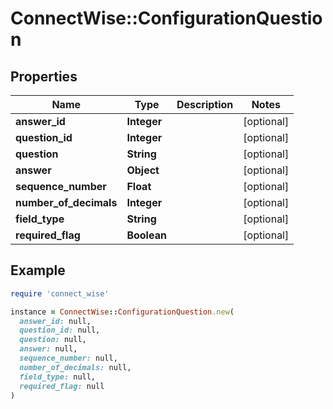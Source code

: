 # ConnectWise::ConfigurationQuestion

## Properties

| Name | Type | Description | Notes |
| ---- | ---- | ----------- | ----- |
| **answer_id** | **Integer** |  | [optional] |
| **question_id** | **Integer** |  | [optional] |
| **question** | **String** |  | [optional] |
| **answer** | **Object** |  | [optional] |
| **sequence_number** | **Float** |  | [optional] |
| **number_of_decimals** | **Integer** |  | [optional] |
| **field_type** | **String** |  | [optional] |
| **required_flag** | **Boolean** |  | [optional] |

## Example

```ruby
require 'connect_wise'

instance = ConnectWise::ConfigurationQuestion.new(
  answer_id: null,
  question_id: null,
  question: null,
  answer: null,
  sequence_number: null,
  number_of_decimals: null,
  field_type: null,
  required_flag: null
)
```

